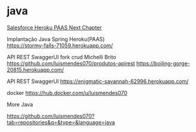 # java

<a href="https://blog.heroku.com/next-chapter"> Salesforce Heroku PAAS Next Chapter</a>

Implantação Java Spring Heroku(PAAS)
<br>
https://stormy-falls-71059.herokuapp.com/

API REST SwaggerUI fork crud Michelli Brito https://github.com/luismendes070/produtos-apirest
https://boiling-gorge-20815.herokuapp.com/

API REST SwaggerUI 
https://enigmatic-savannah-62996.herokuapp.com/

docker
https://hub.docker.com/u/luismendes070

More Java

https://github.com/luismendes070?tab=repositories&q=&type=&language=java


